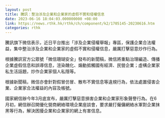 ```yaml
---
layout: post
title: 騰訊：整治涉及企業和企業家的虛假不實和侵權信息
date: 2023-06-16 18:04:03.000000000 +08:00
link: https://news.rthk.hk/rthk/ch/component/k2/1705145-20230616.htm
categories: rthk
---
```


騰訊旗下微信表示，近日平台推出「涉及企業侵權舉報」專區，保護企業合法權益，集中整治涉及企業和企業家的虛假不實和侵權信息，嚴厲打擊惡意炒作行為。

根據騰訊官方公眾號「微信珊瑚安全」發布的新聞稿，微信將重點治理編造、傳播企業虛假信息和誤導信息，渲染醜化、煽動抵觸國有經濟、民營企業；虛構企業家私生活話題，炒作企業家個人私隱等。

根據新聞稿，微信亦會針對假冒仿冒、散布不實信息等違規行為，依法處置侵害企業、企業家合法權益的內容及帳號。

國家網信辦今年3月底宣布，嚴厲打擊惡意損害企業和企業家形象聲譽行為。在6月初，網信辦召開優化營商網絡環境企業座談會，要求嚴打僱傭網絡水軍對企業抹黑等行為，解決困擾企業和企業家的網上有害信息。
